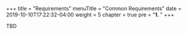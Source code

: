 +++
title = "Requirements"
menuTitle = "Common Requirements"
date = 2019-10-10T17:22:32-04:00
weight = 5
chapter = true
pre = "<b>1. </b>"
+++

TBD